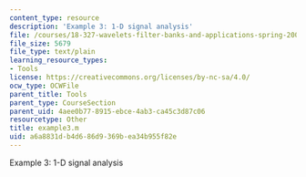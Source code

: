 ```yaml
---
content_type: resource
description: 'Example 3: 1-D signal analysis'
file: /courses/18-327-wavelets-filter-banks-and-applications-spring-2003/a6a8831db4d686d9369bea34b955f82e_example3.m
file_size: 5679
file_type: text/plain
learning_resource_types:
- Tools
license: https://creativecommons.org/licenses/by-nc-sa/4.0/
ocw_type: OCWFile
parent_title: Tools
parent_type: CourseSection
parent_uid: 4aee0b77-8915-ebce-4ab3-ca45c3d87c06
resourcetype: Other
title: example3.m
uid: a6a8831d-b4d6-86d9-369b-ea34b955f82e
---
```

Example 3: 1-D signal analysis